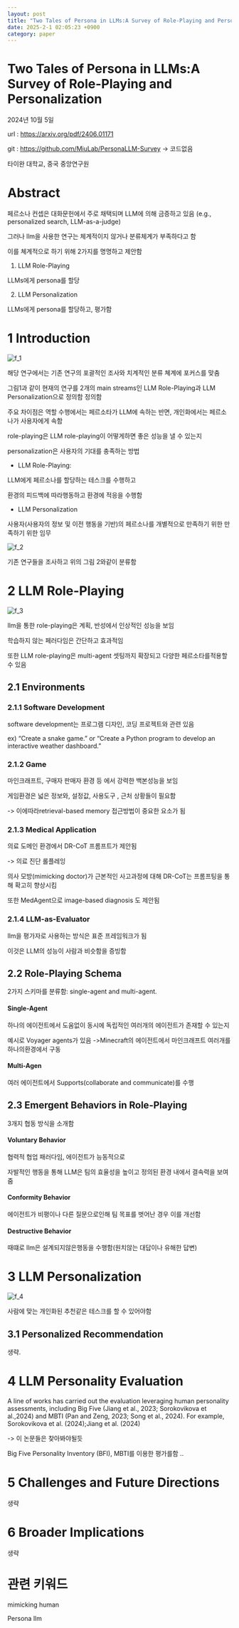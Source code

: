 ```yaml
---
layout: post
title: "Two Tales of Persona in LLMs:A Survey of Role-Playing and Personalization"
date: 2025-2-1 02:05:23 +0900
category: paper
---
```


# Two Tales of Persona in LLMs:A Survey of Role-Playing and Personalization

2024년 10월 5일 

url : https://arxiv.org/pdf/2406.01171

git : https://github.com/MiuLab/PersonaLLM-Survey -> 코드없음

타이완 대학교, 중국 중앙연구원

# Abstract

페르소나 컨셉은 대화문헌에서 주로 채택되며 LLM에 의해 금증하고 있음 (e.g., personalized search, LLM-as-a-judge)

그러나 llm을 사용한 연구는 체계적이지 않거나 분류체계가 부족하다고 함 

이를 쳬계적으로 하기 위해 2가지를 명명하고 제안함

1. LLM Role-Playing

LLMs에게 persona를 할당

2. LLM Personalization

LLMs에게 persona를 할당하고, 평가함

# 1 Introduction

![f_1](\img\2024\Two_Tales_of_Persona_in_LLMs_A_Survey_of_Role_Playing_and_Personalization\f_1.PNG)

해당 연구에서는 기존 연구의 포괄적인 조사와 치계적인 분류 쳬계에 포커스를 맞춤 

그림1과 같이 현재의 연구를 2개의 main streams인 LLM Role-Playing과 LLM Personalization으로 정의함 정의함 

주요 차이점은 역할 수행에서는 페르소타가 LLM에 속하는 반면, 개인화에서는 페르소나가 사용자에게 속함 

role-playing은 LLM role-playing이 어떻게하면 좋은 성능을 낼 수 있는지 

personalization은 사용자의 기대를 충족하는 방법

- LLM Role-Playing:

LLM에게 페르소나를 할당하는 테스크를 수행하고

환경의 피드백에 따라행동하고 환경에 적응을 수행함

- LLM Personalization

사용자(사용자의 정보 및 이전 행동을 기반)의 페르소나를 개별적으로 만족하기 위한 만족하기 위한 임무

![f_2](\img\2024\Two_Tales_of_Persona_in_LLMs_A_Survey_of_Role_Playing_and_Personalization\f_2.PNG)

기존 연구들을 조사하고 위의 그림 2와같이 분류함

# 2 LLM Role-Playing

![f_3](\img\2024\Two_Tales_of_Persona_in_LLMs_A_Survey_of_Role_Playing_and_Personalization\f_3.PNG)

llm을 통한 role-playing은 계획, 반성에서 인상적인 성능을 보임 

학습하지 않는 페러다임은 간단하고 효과적임

또한 LLM role-playing은 multi-agent 셋팅까지 확장되고 다양한 페르소타를적용할 수 있음 

## 2.1 Environments

### 2.1.1 Software Development

software development는 프로그램 디자인, 코딩 프로젝트와 관련 있음 

ex) “Create a snake game.” or “Create a Python program to develop an interactive weather dashboard.” 

### 2.1.2 Game

마인크래프트, 구매자 판매자 환경 등 에서 강력한 백본성능을 보임 

게임환경은 넓은 정보와, 설정값, 사용도구 , 근처 상황들이 필요함 

-> 이에따라retrieval-based memory  접근방법이 중요한 요소가 됨

### 2.1.3 Medical Application

의료 도메인 환경에서  DR-CoT 프롬프트가 제안됨 

-> 의료 진단 롤플레잉 

의사 모방(mimicking doctor)가 근본적인 사고과정에 대해 DR-CoT는 프롬프팅을 통해 확고히 향상시킴



또한  MedAgent으로 image-based diagnosis 도 제안됨 

### 2.1.4 LLM-as-Evaluator

llm을 평가자로 사용하는 방식은 표준 프레임워크가 됨 

이것은 LLM의 성능이 사람과 비슷함을 증빙함

## 2.2 Role-Playing Schema

2가지 스키마를 분류함: single-agent and multi-agent.

#### Single-Agent

하나의 에이전트에서 도움없이 동시에 독립적인 여러개의 에이전트가 존재할 수 있는지 

예시로 Voyager agents가 있음 ->Minecraft의 에이전트에서 마인크래프트 여러개를 하나의환경에서 구동

#### Multi-Agen

여러 에이전트에서 Supports(collaborate and communicate)를 수행

## 2.3 Emergent Behaviors in Role-Playing

3개지 협동 방식을 소개함 

#### Voluntary Behavior

협력적 협업 패러다임, 에이전트가 능동적으로

자발적인 행동을 통해 LLM은 팀의 효율성을 높이고 정의된 환경 내에서 결속력을 보여줌 

#### Conformity Behavior

에이전트가 비평이나 다른 질문으로인해 팀 목표를 벗어난 경우 이를 개선함 

#### Destructive Behavior

때떄로 llm은 설계되지않은행동을 수행함(원치않는 대답이나 유해한 답변)

# 3 LLM Personalization

![f_4](\img\2024\Two_Tales_of_Persona_in_LLMs_A_Survey_of_Role_Playing_and_Personalization\f_4.PNG)

사람에 맞는 개인화된 추천같은 테스크를 할 수 있어야함

## 3.1 Personalized Recommendation

생략.



# 4 LLM Personality Evaluation

A line of works has carried out the evaluation leveraging human personality assessments, including Big Five (Jiang et al., 2023; Sorokovikova et al.,2024) and MBTI (Pan and Zeng, 2023; Song et al., 2024). For example, Sorokovikova et al. (2024);Jiang et al. (2024)

-> 이 논문들은 찾아봐야될듯 

Big Five Personality Inventory (BFI), MBTI를 이용한 평가를함 ..



# 5 Challenges and Future Directions

생략

# 6 Broader Implications

생략



# **관련** 키워드

mimicking human 

 Persona llm 













